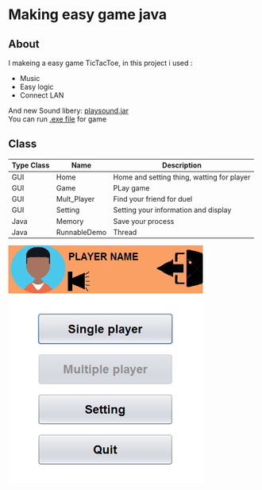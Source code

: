  # Making easy game java

## About
I makeing a easy game TicTacToe, in this project i used :
<ul>
  <li>Music</li>
  <li>Easy logic</li>
  <li>Connect LAN</li>
</ul>  

And new Sound libery: [playsound.jar](./../lib) <br>
You can run [.exe file](./../../Run%20app/TicTacToe) for game <br>
## Class 

| Type Class | Name | Description |
| ------------ | ------ | ---------------------- |
| GUI | Home | Home and setting thing, watting for player |
| GUI | Game | PLay game |
| GUI | Mult_Player | Find your friend for duel |
| GUI | Setting | Setting your information and display |
| Java | Memory | Save your process |
| Java | RunnableDemo | Thread |


<div>
<img src="img/Demo.PNG" >
</div>
